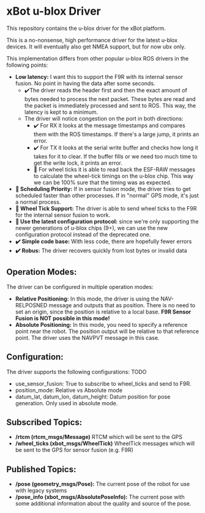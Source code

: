 # xBot u-blox Driver

This repository contains the u-blox driver for the xBot platform.

This is a no-nonsense, high performance driver for the latest u-blox devices. It will eventually also get NMEA support,
but for now ubx only.

This implementation differs from other popular u-blox ROS drivers in the following points:

- **Low latency:** I want this to support the F9R with its internal sensor fusion. No point in having the data after
  some seconds.
    - :heavy_check_mark:The driver reads the header first and then the exact amount of bytes needed to process the next
      packet. These bytes are read and the packet is immediately processed and sent to ROS. This way, the latency is
      kept to a minimum.
    - The driver will notice congestion on the port in both directions:
        - :heavy_check_mark: For RX it looks at the message timestamps and compares them with the ROS timestamps. If
          there's a large jump, it prints an error.
        - :heavy_check_mark: For TX it looks at the serial write buffer and checks how long it takes for it to clear. If
          the buffer fills or we need too much time to get the write lock, it prints an error.
        - :wrench: For wheel ticks it is able to read back the ESF-RAW messages to calculate the wheel-tick timings on
          the u-blox chip. This way we can be 100% sure that the timing was as expected.
- **:wrench: Scheduling Priority:** If in sensor fusion mode, the driver tries to get scheduled faster than other
  processes. If in "normal" GPS mode, it's just a normal process.
- **:wrench: Wheel Tick Support:** The driver is able to send wheel ticks to the F9R for the internal sensor fusion to
  work.
- **:wrench: Use the latest configuration protocol:** since we're only supporting the newer generations of u-blox
  chips (9+), we can use the new configuration protocol instead of the deprecated one.
- **:heavy_check_mark: Simple code base:** With less code, there are hopefully fewer errors
- **:heavy_check_mark: Robus:** The driver recovers quickly from lost bytes or invalid data

## Operation Modes:

The driver can be configured in multiple operation modes:

- **Relative Positioning:** In this mode, the driver is using the NAV-RELPOSNED message and outputs that as position.
  There is no need to set an origin, since the position is relative to a local base. **F9R Sensor Fusion is NOT possible
  in this mode!**
- **Absolute Positioning:** In this mode, you need to specify a reference point near the robot. The position output will
  be relative to that reference point. The driver uses the NAVPVT message in this case.

## Configuration:

The driver supports the following configurations:
TODO

- use_sensor_fusion: True to subscribe to wheel_ticks and send to F9R.
- position_mode: Relative vs Absolute mode
- datum_lat, datum_lon, datum_height: Datum position for pose generation. Only used in absolute mode.

## Subscribed Topics:

- **/rtcm (rtcm_msgs/Message)** RTCM which will be sent to the GPS
- **/wheel_ticks (xbot_msgs/WheelTick)** WheelTick messages which will be sent to the GPS for sensor fusion (e.g. F9R)

## Published Topics:

- **/pose (geometry_msgs/Pose):** The current pose of the robot for use with legacy systems
- **/pose_info (xbot_msgs/AbsolutePoseInfo):** The current pose with some additional information about the quality and
  source of the pose.

